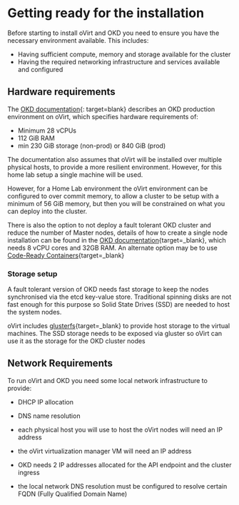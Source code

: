 # Getting ready for the installation

<!--- cSpell:ignore  glusterfs  -->

Before starting to install oVirt and OKD you need to ensure you have the necessary environment available.  This includes:

- Having sufficient compute, memory and storage available for the cluster
- Having the required networking infrastructure and services available and configured

## Hardware requirements

The [OKD documentation](https://docs.okd.io/latest/installing/installing_rhv/installing-rhv-default.html){: target=blank} describes an OKD production environment on oVirt, which specifies hardware requirements of:

- Minimum 28 vCPUs
- 112 GiB RAM
- min 230 GiB storage (non-prod) or 840 GiB (prod)

The documentation also assumes that oVirt will be installed over multiple physical hosts, to provide a more resilient environment.  However, for this home lab setup a single machine will be used.

However, for a Home Lab environment the oVirt environment can be configured to over commit memory, to allow a cluster to be setup with a minimum of 56 GiB memory, but then you will be constrained on what you can deploy into the cluster.

There is also the option to not deploy a fault tolerant OKD cluster and reduce the number of Master nodes, details of how to create a single node installation can be found in the [OKD documentation](https://docs.okd.io/latest/installing/installing_sno/install-sno-preparing-to-install-sno.html){target=_blank}, which needs 8 vCPU cores and 32GB RAM.  An alternate option may be to use [Code-Ready Containers](https://www.okd.io/crc/){target=_blank}

### Storage setup

A fault tolerant version of OKD needs fast storage to keep the nodes synchronised via the etcd key-value store.  Traditional spinning disks are not fast enough for this purpose so Solid State Drives (SSD) are needed to host the system nodes.

oVirt includes [glusterfs](https://www.gluster.org){target=_blank} to provide host storage to the virtual machines.  The SSD storage needs to be exposed via gluster so oVirt can use it as the storage for the OKD cluster nodes

## Network Requirements

To run oVirt and OKD you need some local network infrastructure to provide:

- DHCP IP allocation
- DNS name resolution

- each physical host you will use to host the oVirt nodes will need an IP address
- the oVirt virtualization manager VM will need an IP address
- OKD needs 2 IP addresses allocated for the API endpoint and the cluster ingress
- the local network DNS resolution must be configured to resolve certain FQDN (Fully Qualified Domain Name)
